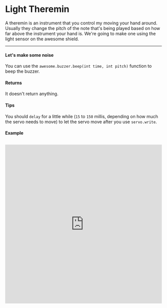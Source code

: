 # Light Theremin

A theremin is an instrument that you control my moving your hand around. Usually they change the pitch of the note that's being played based on how far above the instrument your hand is. We're going to make one using the light sensor on the awesome shield.

***

#### Let's make some noise
You can use the `awesome.buzzer.beep(int time, int pitch)` function to beep the buzzer.


#### Returns
It doesn't return anything.

#### Tips
You should `delay` for a little while (`15` to `150` millis, depending on how much the servo needs to move) to let the servo move after you use `servo.write`.

#### Example
<iframe style="height: 510px; width: 100%; margin: 10px 0 10px;" allowTransparency="true" src="https://codebender.cc/embed/sketch:93429" frameborder="0"></iframe>
